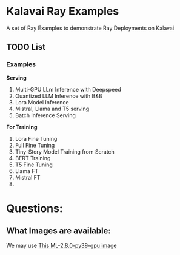 # Kalavai Ray Examples
A set of Ray Examples to demonstrate Ray Deployments on Kalavai



## TODO List

### Examples

**Serving**
1. Multi-GPU LLm Inference with Deepspeed
2. Quantized LLM Inference with B&B
3. Lora Model Inference
4. Mistral, Llama and T5 serving
5. Batch Inference Serving

**For Training**

1. Lora Fine Tuning
2. Full Fine Tuning
3. Tiny-Story Model Training from Scratch
4. BERT Training
5. T5 Fine Tuning
6. Llama FT
7. Mistral FT
8. 

# Questions:

## What Images are available:

We may use [This ML-2.8.0-py39-gpu image](https://hub.docker.com/layers/rayproject/ray-ml/2.8.0-py39-gpu/images/sha256-1ae169efd0600a143ee2b63b6653f4d950f88e01499643952ef1c9e83810f8ed?context=explore)

